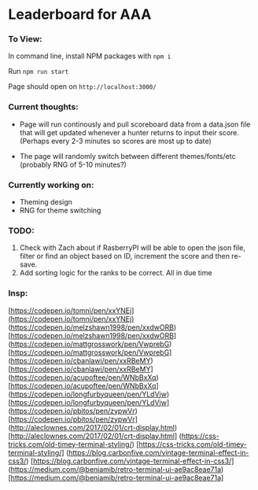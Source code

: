 # Leaderboard for AAA

### To View:

In command line, install NPM packages with `npm i`

Run `npm run start`

Page should open on `http://localhost:3000/`

### Current thoughts:

- Page will run continously and pull scoreboard data from a data.json file that will get updated whenever a hunter returns to input their score. (Perhaps every 2-3 minutes so scores are most up to date)

- The page will randomly switch between different themes/fonts/etc (probably RNG of 5-10 minutes?)

### Currently working on:

- Theming design
- RNG for theme switching

### TODO:

1. Check with Zach about if RasberryPI will be able to open the json file, filter or find an object based on ID, increment the score and then re-save.
2. Add sorting logic for the ranks to be correct. All in due time

### Insp:

[https://codepen.io/tomni/pen/xxYNEj](https://codepen.io/tomni/pen/xxYNEj)
(https://codepen.io/melzshawn1998/pen/xxdwORB)[https://codepen.io/melzshawn1998/pen/xxdwORB]
(https://codepen.io/mattgrosswork/pen/VwprebG) [https://codepen.io/mattgrosswork/pen/VwprebG]
(https://codepen.io/cbanlawi/pen/xxRBeMY) [https://codepen.io/cbanlawi/pen/xxRBeMY]
(https://codepen.io/acupoftee/pen/WNbBxXq) [https://codepen.io/acupoftee/pen/WNbBxXq]
(https://codepen.io/longfurbyqueen/pen/YLdVjw) [https://codepen.io/longfurbyqueen/pen/YLdVjw]
(https://codepen.io/pbitos/pen/zypwVr) [https://codepen.io/pbitos/pen/zypwVr]
(http://aleclownes.com/2017/02/01/crt-display.html) [http://aleclownes.com/2017/02/01/crt-display.html]
(https://css-tricks.com/old-timey-terminal-styling/) [https://css-tricks.com/old-timey-terminal-styling/]
(https://blog.carbonfive.com/vintage-terminal-effect-in-css3/) [https://blog.carbonfive.com/vintage-terminal-effect-in-css3/]
(https://medium.com/@benjamib/retro-terminal-ui-ae9ac8eae71a) [https://medium.com/@benjamib/retro-terminal-ui-ae9ac8eae71a]
